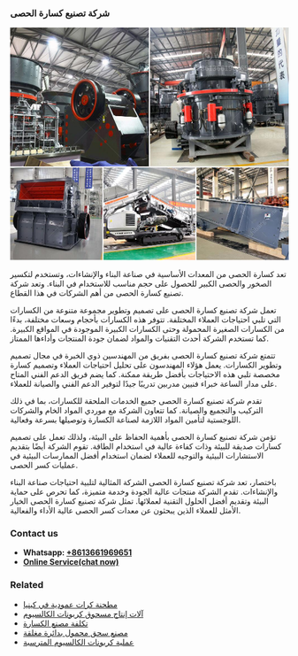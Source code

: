 <h3>شركة تصنيع كسارة الحصى</h3><img src='1701852384.jpg' alt=''><p>تعد كسارة الحصى من المعدات الأساسية في صناعة البناء والإنشاءات، وتستخدم لتكسير الصخور والحصى الكبير للحصول على حجم مناسب للاستخدام في البناء. وتعد شركة تصنيع كسارة الحصى من أهم الشركات في هذا القطاع.</p><p>تعمل شركة تصنيع كسارة الحصى على تصميم وتطوير مجموعة متنوعة من الكسارات التي تلبي احتياجات العملاء المختلفة. تتوفر هذه الكسارات بأحجام وسعات مختلفة، بدءًا من الكسارات الصغيرة المحمولة وحتى الكسارات الكبيرة الموجودة في المواقع الكبيرة. كما تستخدم الشركة أحدث التقنيات والمواد لضمان جودة المنتجات وأداءها الممتاز.</p><p>تتمتع شركة تصنيع كسارة الحصى بفريق من المهندسين ذوي الخبرة في مجال تصميم وتطوير الكسارات. يعمل هؤلاء المهندسون على تحليل احتياجات العملاء وتصميم كسارة مخصصة تلبي هذه الاحتياجات بأفضل طريقة ممكنة. كما يضم فريق الدعم الفني المتاح على مدار الساعة خبراء فنيين مدربين تدريبًا جيدًا لتوفير الدعم الفني والصيانة للعملاء.</p><p>تقدم شركة تصنيع كسارة الحصى جميع الخدمات الملحقة للكسارات، بما في ذلك التركيب والتجميع والصيانة. كما تتعاون الشركة مع موردي المواد الخام والشركات اللوجستية لتأمين المواد اللازمة لصناعة الكسارة وتوصيلها بسرعة وفعالية.</p><p>تؤمن شركة تصنيع كسارة الحصى بأهمية الحفاظ على البيئة، ولذلك تعمل على تصميم كسارات صديقة للبيئة وذات كفاءة عالية في استخدام الطاقة. تقوم الشركة أيضًا بتقديم الاستشارات البيئية والتوجيه للعملاء لضمان استخدام أفضل الممارسات البيئية في عمليات كسر الحصى.</p><p>باختصار، تعد شركة تصنيع كسارة الحصى الشركة المثالية لتلبية احتياجات صناعة البناء والإنشاءات. تقدم الشركة منتجات عالية الجودة وخدمة متميزة، كما تحرص على حماية البيئة وتقديم أفضل الحلول التقنية لعملائها. تمثل شركة تصنيع كسارة الحصى الخيار الأمثل للعملاء الذين يبحثون عن معدات كسر الحصى عالية الأداء والفعالية.</p><h3>Contact us</h3><ul><li><strong>Whatsapp:&nbsp;<a href="https://wa.me/8613661969651">+8613661969651</a></strong></li><li><a href="https://swt.shibang-china.com/?git&amp;zhl&amp;شركة تصنيع كسارة الحصى"><strong>Online Service(chat now)</strong></a></li></ul><h3>Related</h3><ul><li><a href='مطحنة كرات عمودية في كينيا.md'>مطحنة كرات عمودية في كينيا</a></li><li><a href='آلات إنتاج مسحوق كربونات الكالسيوم.md'>آلات إنتاج مسحوق كربونات الكالسيوم</a></li><li><a href='تكلفة مصنع الكسارة.md'>تكلفة مصنع الكسارة</a></li><li><a href='مصنع سحق محمول بدائرة مغلقة.md'>مصنع سحق محمول بدائرة مغلقة</a></li><li><a href='عملية كربونات الكالسيوم المترسبة.md'>عملية كربونات الكالسيوم المترسبة</a></li></ul>